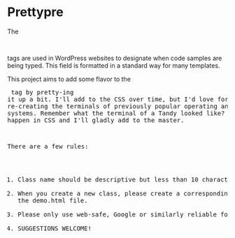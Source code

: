 Prettypre
=========
The <pre> </pre> tags are used in WordPress websites to designate when code samples are being typed.  This field is formatted in a standard way for many templates.

This project aims to add some flavor to the <pre> tag by pretty-ing it up a bit.  I'll add to the CSS over time, but I'd love for some help re-creating the terminals of previously popular operating and hardware systems.  Remember what the terminal of a Tandy looked like?  Make it happen in CSS and I'll gladly add to the master.

There are a few rules:

1) Class name should be descriptive but less than 10 characters.
2) When you create a new class, please create a corresponding demo in the demo.html file.
3) Please only use web-safe, Google or similarly reliable fonts.
4) SUGGESTIONS WELCOME!
